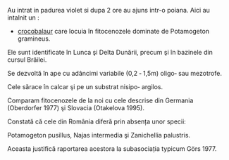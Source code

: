 Au intrat in padurea violet si dupa 2 ore au ajuns intr-o poiana.
Aici au intalnit un :
  - [crocobalaur](croco/croco.md)
care locuia în fitocenozele dominate de Potamogeton gramineus.  
 
Ele sunt identificate în Lunca  şi Delta Dunării, precum şi în bazinele din cursul Brăilei.

Se dezvoltă în ape cu adâncimi variabile (0,2 ‐ 1,5m) oligo‐ sau mezotrofe.

Cele sărace în calcar şi pe un substrat nisipo‐ argilos.

Comparam fitocenozele de la noi cu cele descrise din Germania (Oberdorfer 1977) şi Slovacia (Otakelova 1995).

Constată că cele din România diferă prin absența unor specii:

 Potamogeton pusillus, Najas intermedia şi Zanichellia palustris.

Aceasta justifică raportarea acestora la subasociația typicum Görs 1977.
